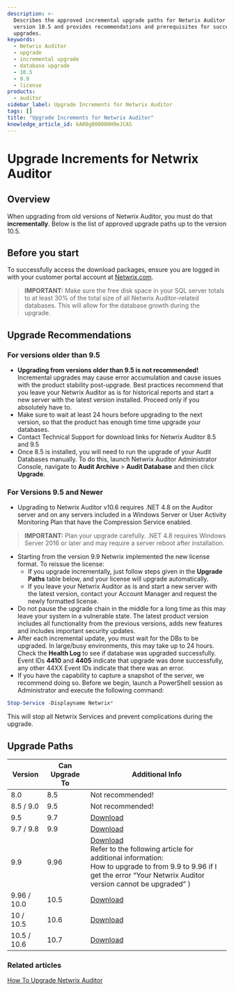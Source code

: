 ```yaml
---
description: >-
  Describes the approved incremental upgrade paths for Netwrix Auditor up to
  version 10.5 and provides recommendations and prerequisites for successful
  upgrades.
keywords:
  - Netwrix Auditor
  - upgrade
  - incremental upgrade
  - database upgrade
  - 10.5
  - 9.9
  - license
products:
  - auditor
sidebar_label: Upgrade Increments for Netwrix Auditor
tags: []
title: "Upgrade Increments for Netwrix Auditor"
knowledge_article_id: kA00g000000H9eJCAS
---
```


# Upgrade Increments for Netwrix Auditor

## Overview

When upgrading from old versions of Netwrix Auditor, you must do that **incrementally**. Below is the list of approved upgrade paths up to the version 10.5.

## Before you start

To successfully access the download packages, ensure you are logged in with your customer portal account at [Netwrix.com](https://www.netwrix.com/my_account.html).

> **IMPORTANT:** Make sure the free disk space in your SQL server totals to at least 30% of the total size of all Netwrix Auditor-related databases. This will allow for the database growth during the upgrade.

## Upgrade Recommendations

### For versions older than 9.5

- **Upgrading from versions older than 9.5 is not recommended!** Incremental upgrades may cause error accumulation and cause issues with the product stability post-upgrade. Best practices recommend that you leave your Netwrix Auditor as is for historical reports and start a new server with the latest version installed. Proceed only if you absolutely have to.
- Make sure to wait at least 24 hours before upgrading to the next version, so that the product has enough time time upgrade your databases.
- Contact Technical Support for download links for Netwrix Auditor 8.5 and 9.5
- Once 8.5 is installed, you will need to run the upgrade of your Audit Databases manually. To do this, launch Netwrix Auditor Administrator Console, navigate to **Audit Archive** > **Audit Database** and then click **Upgrade**.

### For Versions 9.5 and Newer

- Upgrading to Netwrix Auditor v10.6 requires .NET 4.8 on the Auditor server and on any servers included in a Windows Server or User Activity Monitoring Plan that have the Compression Service enabled.

> **IMPORTANT:** Plan your upgrade carefully. .NET 4.8 requires Windows Server 2016 or later and may require a server reboot after installation.

- Starting from the version 9.9 Netwrix implemented the new license format. To reissue the license:
  - If you upgrade incrementally, just follow steps given in the **Upgrade Paths** table below, and your license will upgrade automatically.
  - If you leave your Netwrix Auditor as is and start a new server with the latest version, contact your Account Manager and request the newly formatted license.
- Do not pause the upgrade chain in the middle for a long time as this may leave your system in a vulnerable state. The latest product version includes all functionality from the previous versions, adds new features and includes important security updates.
- After each incremental update, you must wait for the DBs to be upgraded. In large/busy environments, this may take up to 24 hours. Check the **Health Log** to see if database was upgraded successfully. Event IDs **4410** and **4405** indicate that upgrade was done successfully, any other 44XX Event IDs indicate that there was an error.
- If you have the capability to capture a snapshot of the server, we recommend doing so. Before we begin, launch a PowerShell session as Administrator and execute the following command:

```powershell
Stop-Service -Displayname Netwrix*
```

This will stop all Netwrix Services and prevent complications during the upgrade.

## Upgrade Paths

| Version        | Can Upgrade To | Additional Info |
|----------------|----------------|-----------------|
| 8.0            | 8.5            | Not recommended! |
| 8.5 / 9.0      | 9.5            | Not recommended! |
| 9.5            | 9.7            | [Download](https://www.netwrix.com/my_products.html) |
| 9.7 / 9.8      | 9.9            | [Download](https://www.netwrix.com/my_products.html) |
| 9.9            | 9.96           | [Download](https://www.netwrix.com/my_products.html)<br />Refer to the following article for additional information:<br />How to upgrade to from 9.9 to 9.96 if I get the error “Your Netwrix Auditor version cannot be upgraded” ) |
| 9.96 / 10.0    | 10.5           | [Download](https://www.netwrix.com/my_products.html) |
| 10 / 10.5      | 10.6           | [Download](https://www.netwrix.com/my_products.html) |
| 10.5 / 10.6    | 10.7           | [Download](https://www.netwrix.com/my_products.html) |

### Related articles

[How To Upgrade Netwrix Auditor](https://docs.netwrix.com/docs/kb/auditor/how-to-upgrade-netwrix-auditor.md)
